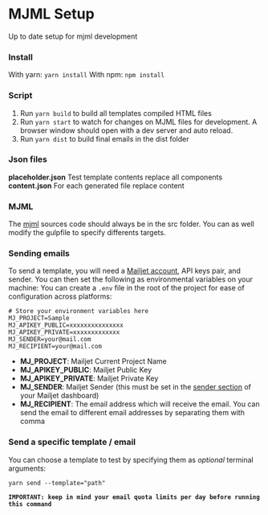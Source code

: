 # MJML Setup

Up to date setup for mjml development

### Install

With yarn: `yarn install`
With npm: `npm install`

###  Script

1. Run `yarn build` to build all templates compiled HTML files
2. Run `yarn start` to watch for changes on MJML files for development. A browser window should open with a dev server and auto reload.
3. Run `yarn dist` to build final emails in the dist folder

### Json files

**placeholder.json** Test template contents replace all components
**content.json** For each generated file replace content
### MJML

The [mjml](https://mjml.io/documentation/) sources code should always be in the src folder. You can as well modify the gulpfile to specify differents targets.

### Sending emails

To send a template, you will need a [Mailjet account](https://app.mailjet.com), API keys pair, and sender. You can then set the following as environmental variables on your machine:
You can create a `.env` file in the root of the project for ease of configuration across platforms:

```
# Store your environment variables here
MJ_PROJECT=Sample
MJ_APIKEY_PUBLIC=xxxxxxxxxxxxxxx
MJ_APIKEY_PRIVATE=xxxxxxxxxxxxx
MJ_SENDER=your@mail.com
MJ_RECIPIENT=your@mail.com

```

- **MJ_PROJECT**: Mailjet Current Project Name
- **MJ_APIKEY_PUBLIC**: Mailjet Public Key
- **MJ_APIKEY_PRIVATE**: Mailjet Private Key
- **MJ_SENDER**: Mailjet Sender (this must be set in the [sender section](https://app.mailjet.com/account/sender) of your Mailjet dashboard)
- **MJ_RECIPIENT**: The email address which will receive the email. You can send the email to different email addresses by separating them with comma

### Send a specific template / email

You can choose a template to test by specifying them as _optional_ terminal arguments:

`yarn send --template="path"`

**`IMPORTANT: keep in mind your email quota limits per day before running this command`**
